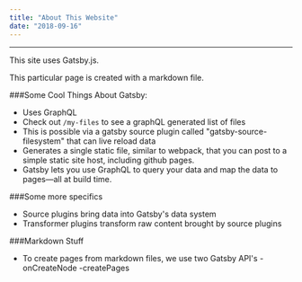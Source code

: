 ```yaml
---
title: "About This Website"
date: "2018-09-16"
---
```


---

This site uses Gatsby.js.

This particular page is created with a markdown file.

###Some Cool Things About Gatsby:

- Uses GraphQL
- Check out `/my-files` to see a graphQL generated list of files
- This is possible via a gatsby source plugin called "gatsby-source-filesystem" that can live reload data
- Generates a single static file, similar to webpack, that you can post to a simple static site host, including github pages.
- Gatsby lets you use GraphQL to query your data and map the data to pages—all at build time.

###Some more specifics

- Source plugins bring data into Gatsby's data system
- Transformer plugins transform raw content brought by source plugins

###Markdown Stuff

- To create pages from markdown files, we use two Gatsby API's
  -onCreateNode
  -createPages
